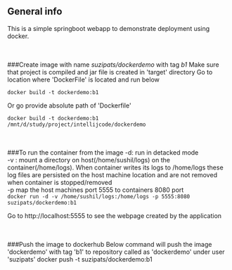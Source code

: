 ## General info
This is a simple springboot webapp to demonstrate deployment using docker.


<br><br>
###Create image with name *suzipats/dockerdemo* with tag *b1*
Make sure that project is compiled and jar file is created in 'target' directory
Go to location where 'DockerFile' is located and run below<br>

    docker build -t dockerdemo:b1
Or go provide absolute path of 'Dockerfile'<br>

    docker build -t dockerdemo:b1 /mnt/d/study/project/intellijcode/dockerdemo


<br><br>
###To run the container from the image
-d: run in detacked mode<br>
-v : mount a directory on host(/home/sushil/logs) on the container(/home/logs). When container writes its logs to /home/logs these log files are persisted on the host machine location and are not removed when container is stopped/removed<br>
-p map the host machines port 5555 to containers 8080 port<br>
`docker run -d -v /home/sushil/logs:/home/logs -p 5555:8080 suzipats/dockerdemo:b1`

Go to http://localhost:5555 to see the webpage created by the application


<br><br>
###Push the image to dockerhub
Below command will push the image 'dockerdemo' with tag 'b1' to repository called as 'dockerdemo' under user 'suzipats'
    docker push  -t suzipats/dockerdemo:b1

